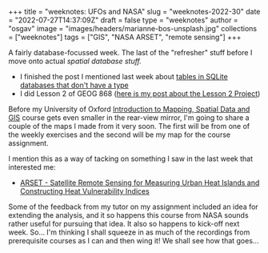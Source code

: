 
+++
title = "weeknotes: UFOs and NASA"
slug = "weeknotes-2022-30"
date = "2022-07-27T14:37:09Z"
draft = false
type = "weeknotes"
author = "osgav"
image = "images/headers/marianne-bos-unsplash.jpg"
collections = ["weeknotes"]
tags = ["GIS", "NASA ARSET", "remote sensing"]
+++

A fairly database-focussed week. The last of the "refresher" stuff before I move onto actual *spatial database stuff.*

<!--more-->

- I finished the post I mentioned last week about [tables in SQLite databases that don't have a type](/blog/sqlite-database-where-not-filtering.html)
- I did Lesson 2 of GEOG 868 ([here is my post about the Lesson 2 Project](/blog/ufo-investigation-organization.html))

Before my University of Oxford [Introduction to Mapping, Spatial Data and GIS](https://www.conted.ox.ac.uk/courses/introducing-mapping-spatial-data-and-gis-online) course gets even smaller in the rear-view mirror, I'm going to share a couple of the maps I made from it very soon. The first will be from one of the weekly exercises and the second will be my map for the course assignment. 

I mention this as a way of tacking on something I saw in the last week that interested me:

- [ARSET - Satellite Remote Sensing for Measuring Urban Heat Islands and Constructing Heat Vulnerability Indices](https://appliedsciences.nasa.gov/join-mission/training/english/arset-satellite-remote-sensing-measuring-urban-heat-islands-and)

Some of the feedback from my tutor on my assignment included an idea for extending the analysis, and it so happens this course from NASA sounds rather useful for pursuing that idea. It also so happens to kick-off next week. So... I'm thinking I shall squeeze in as much of the recordings from prerequisite courses as I can and then wing it! We shall see how that goes...
